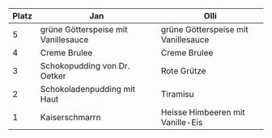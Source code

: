 Platz | Jan | Olli
------ | ------|----------
5      |grüne Götterspeise mit Vanillesauce|grüne Götterspeise mit Vanillesauce
4      |Creme Brulee|Creme Brulee
3      |Schokopudding von Dr. Oetker| Rote Grütze
2      |Schokoladenpudding mit Haut| Tiramisu
1      |Kaiserschmarrn| Heisse Himbeeren mit Vanille-Eis
